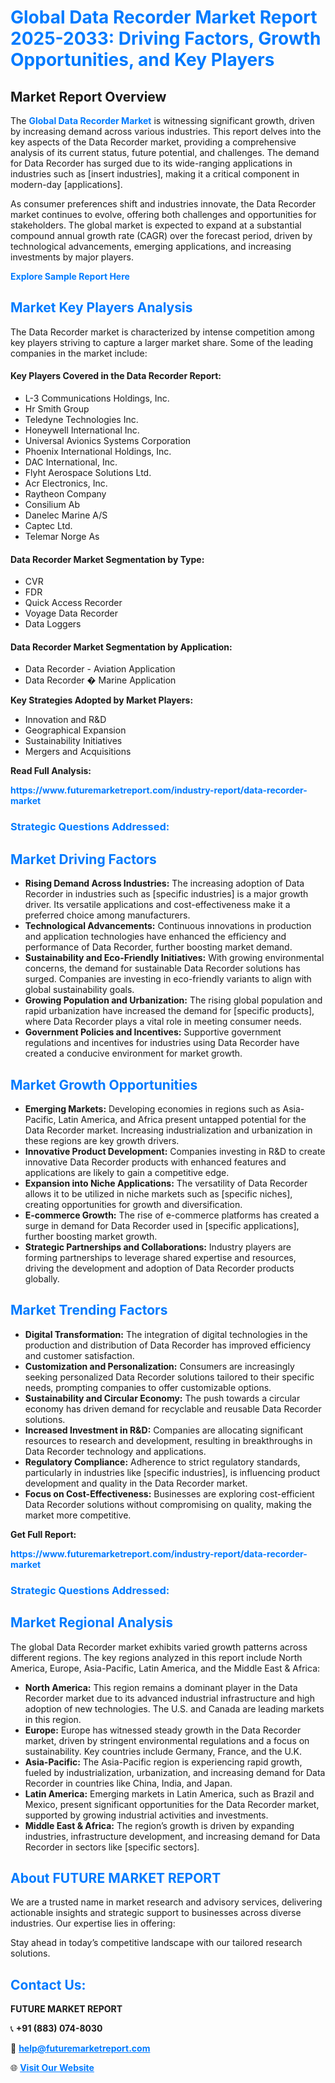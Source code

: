 <h1 style="color: #007BFF;">Global Data Recorder Market Report 2025-2033: Driving Factors, Growth Opportunities, and Key Players</h1>

<section id="overview">
<h2>Market Report Overview</h2>
<p>The <a href="https://www.futuremarketreport.com/industry-report/data-recorder-market" style="color: #007BFF; text-decoration: none;"><strong>Global Data Recorder Market</strong></a> is witnessing significant growth, driven by increasing demand across various industries. This report delves into the key aspects of the Data Recorder market, providing a comprehensive analysis of its current status, future potential, and challenges. The demand for Data Recorder has surged due to its wide-ranging applications in industries such as [insert industries], making it a critical component in modern-day [applications].</p>
<p>As consumer preferences shift and industries innovate, the Data Recorder market continues to evolve, offering both challenges and opportunities for stakeholders. The global market is expected to expand at a substantial compound annual growth rate (CAGR) over the forecast period, driven by technological advancements, emerging applications, and increasing investments by major players.</p>
</section>

<section id="overview">
<p><a href="https://www.futuremarketreport.com/request-sample/reportId=106741" style="color: #007BFF; text-decoration: none;"><strong>Explore Sample Report Here</strong></a></p>
</section>

<section id="key-players">
<h2 style="color: #007BFF;">Market Key Players Analysis</h2>
<p>The Data Recorder market is characterized by intense competition among key players striving to capture a larger market share. Some of the leading companies in the market include:</p>
<h4>Key Players Covered in the Data Recorder Report:</h4>
<ul><li>L-3 Communications Holdings, Inc.</li><li>Hr Smith Group</li><li>Teledyne Technologies Inc.</li><li>Honeywell International Inc.</li><li>Universal Avionics Systems Corporation</li><li>Phoenix International Holdings, Inc.</li><li>DAC International, Inc.</li><li>Flyht Aerospace Solutions Ltd.</li><li>Acr Electronics, Inc.</li><li>Raytheon Company</li><li>Consilium Ab</li><li>Danelec Marine A/S</li><li>Captec Ltd.</li><li>Telemar Norge As</li></ul>
<h4>Data Recorder Market Segmentation by Type:</h4>
<ul><li>CVR</li><li>FDR</li><li>Quick Access Recorder</li><li>Voyage Data Recorder</li><li>Data Loggers</li></ul>

<h4>Data Recorder Market Segmentation by Application:</h4>
<ul><li>Data Recorder - Aviation Application</li><li>Data Recorder � Marine Application</li></ul>
<p><strong>Key Strategies Adopted by Market Players:</strong></p>
<ul>
<li>Innovation and R&D</li>
<li>Geographical Expansion</li>
<li>Sustainability Initiatives</li>
<li>Mergers and Acquisitions</li>
</ul>
</section>

<section>
<p><strong>Read Full Analysis: </strong></p><a href="https://www.futuremarketreport.com/industry-report/data-recorder-market" style="color: #007BFF; text-decoration: none;"><strong>https://www.futuremarketreport.com/industry-report/data-recorder-market</strong></a>
<h3 style="color: #007BFF;">Strategic Questions Addressed:</h3>
</section>

<section id="driving-factors">
<h2 style="color: #007BFF;">Market Driving Factors</h2>
<ul>
<li><strong>Rising Demand Across Industries:</strong> The increasing adoption of Data Recorder in industries such as [specific industries] is a major growth driver. Its versatile applications and cost-effectiveness make it a preferred choice among manufacturers.</li>
<li><strong>Technological Advancements:</strong> Continuous innovations in production and application technologies have enhanced the efficiency and performance of Data Recorder, further boosting market demand.</li>
<li><strong>Sustainability and Eco-Friendly Initiatives:</strong> With growing environmental concerns, the demand for sustainable Data Recorder solutions has surged. Companies are investing in eco-friendly variants to align with global sustainability goals.</li>
<li><strong>Growing Population and Urbanization:</strong> The rising global population and rapid urbanization have increased the demand for [specific products], where Data Recorder plays a vital role in meeting consumer needs.</li>
<li><strong>Government Policies and Incentives:</strong> Supportive government regulations and incentives for industries using Data Recorder have created a conducive environment for market growth.</li>
</ul>
</section>

<section id="growth-opportunities">
<h2 style="color: #007BFF;">Market Growth Opportunities</h2>
<ul>
<li><strong>Emerging Markets:</strong> Developing economies in regions such as Asia-Pacific, Latin America, and Africa present untapped potential for the Data Recorder market. Increasing industrialization and urbanization in these regions are key growth drivers.</li>
<li><strong>Innovative Product Development:</strong> Companies investing in R&D to create innovative Data Recorder products with enhanced features and applications are likely to gain a competitive edge.</li>
<li><strong>Expansion into Niche Applications:</strong> The versatility of Data Recorder allows it to be utilized in niche markets such as [specific niches], creating opportunities for growth and diversification.</li>
<li><strong>E-commerce Growth:</strong> The rise of e-commerce platforms has created a surge in demand for Data Recorder used in [specific applications], further boosting market growth.</li>
<li><strong>Strategic Partnerships and Collaborations:</strong> Industry players are forming partnerships to leverage shared expertise and resources, driving the development and adoption of Data Recorder products globally.</li>
</ul>
</section>

<section id="trending-factors">
<h2 style="color: #007BFF;">Market Trending Factors</h2>
<ul>
<li><strong>Digital Transformation:</strong> The integration of digital technologies in the production and distribution of Data Recorder has improved efficiency and customer satisfaction.</li>
<li><strong>Customization and Personalization:</strong> Consumers are increasingly seeking personalized Data Recorder solutions tailored to their specific needs, prompting companies to offer customizable options.</li>
<li><strong>Sustainability and Circular Economy:</strong> The push towards a circular economy has driven demand for recyclable and reusable Data Recorder solutions.</li>
<li><strong>Increased Investment in R&D:</strong> Companies are allocating significant resources to research and development, resulting in breakthroughs in Data Recorder technology and applications.</li>
<li><strong>Regulatory Compliance:</strong> Adherence to strict regulatory standards, particularly in industries like [specific industries], is influencing product development and quality in the Data Recorder market.</li>
<li><strong>Focus on Cost-Effectiveness:</strong> Businesses are exploring cost-efficient Data Recorder solutions without compromising on quality, making the market more competitive.</li>
</ul>
</section>

<section>
<p><strong>Get Full Report: </strong></p><a href="https://www.futuremarketreport.com/industry-report/data-recorder-market" style="color: #007BFF; text-decoration: none;"><strong>https://www.futuremarketreport.com/industry-report/data-recorder-market</strong></a>
<h3 style="color: #007BFF;">Strategic Questions Addressed:</h3>
</section>


<section id="regional-analysis">
<h2 style="color: #007BFF;">Market Regional Analysis</h2>
<p>The global Data Recorder market exhibits varied growth patterns across different regions. The key regions analyzed in this report include North America, Europe, Asia-Pacific, Latin America, and the Middle East & Africa:</p>
<ul>
<li><strong>North America:</strong> This region remains a dominant player in the Data Recorder market due to its advanced industrial infrastructure and high adoption of new technologies. The U.S. and Canada are leading markets in this region.</li>
<li><strong>Europe:</strong> Europe has witnessed steady growth in the Data Recorder market, driven by stringent environmental regulations and a focus on sustainability. Key countries include Germany, France, and the U.K.</li>
<li><strong>Asia-Pacific:</strong> The Asia-Pacific region is experiencing rapid growth, fueled by industrialization, urbanization, and increasing demand for Data Recorder in countries like China, India, and Japan.</li>
<li><strong>Latin America:</strong> Emerging markets in Latin America, such as Brazil and Mexico, present significant opportunities for the Data Recorder market, supported by growing industrial activities and investments.</li>
<li><strong>Middle East & Africa:</strong> The region’s growth is driven by expanding industries, infrastructure development, and increasing demand for Data Recorder in sectors like [specific sectors].</li>
</ul>
</section>

<footer>
<h2 style="color: #007BFF;">About FUTURE MARKET REPORT</h2>
<p>We are a trusted name in market research and advisory services, delivering actionable insights and strategic support to businesses across diverse industries. Our expertise lies in offering:</p>

<p>Stay ahead in today’s competitive landscape with our tailored research solutions.</p>

<h2 style="color: #007BFF;">Contact Us:</h2>
<p><strong>FUTURE MARKET REPORT</strong></p>
<p>📞 <strong>+91 (883) 074-8030</strong></p>
<p>📧 <strong><a href="mailto:help@futuremarketreport.com" style="color: #007BFF;">help@futuremarketreport.com</a></strong></p>
<p>🌐 <strong><a href="https://www.futuremarketreport.com/" style="color: #007BFF;">Visit Our Website</a></strong></p>
</footer>